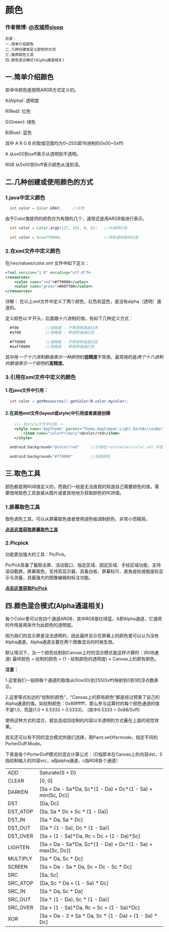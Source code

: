 # 颜色
### 作者微博: [@攻城师sloop](http://weibo.com/5459430586)
```
目录：
一.简单介绍颜色
二.几种创建或定义颜色的方式
三.推荐取色工具
四.颜色混合模式(Alpha通道相关)
```

## 一.简单介绍颜色
安卓中颜色是按照ARGB方式定义的。

A(Alpha): 透明度

R(Red): 红色

G(Green): 绿色

B(Blue):  蓝色

其中 A R G B 的取值范围均为0~255(即16进制的0x00~0xff)

A 从ox00到oxff表示从透明到不透明。

RGB 从0x00到0xff表示颜色从浅到深。

## 二.几种创建或使用颜色的方式
### 1.java中定义颜色
``` java
  int color = Color.GRAY;     //灰色
```
  由于Color类提供的颜色仅为有限的几个，通常还是用ARGB值进行表示。
``` java
  int color = Color.argb(127, 255, 0, 0);   //半透明红色
  
  int color = 0xaaff0000;                   //带有透明度的红色
```
### 2.在xml文件中定义颜色
在/res/values/color.xml 文件中如下定义：
``` xml
<?xml version="1.0" encoding="utf-8"?>
<resources>
    <color name="red">#ff0000</color>
    <color name="green">#00ff00</color>
</resources>
```
详解： 在以上xml文件中定义了两个颜色，红色和蓝色，是没有alpha（透明）通道的。

定义颜色以‘#’开头，后面跟十六进制的值，有如下几种定义方式：
``` java
  #f00            //低精度 - 不带透明通道红色
  #af00           //低精度 - 带透明通道红色
  
  #ff0000         //高精度 - 不带透明通道红色
  #aaff0000       //高精度 - 带透明通道红色
```
其中用<i>一个十六进制数值表示一种颜色</i>的<b>低精度</b>不常用，最常用的是<i>两个十六进制的数值表示一个颜色</i>的<b>高精度</b>。

### 3.引用在xml文件中定义的颜色
#### 1.在java文件中引用：
``` java
  int color = getResources().getColor(R.color.mycolor);
```
#### 2.在其他xml文件(layout或style)中引用或者直接创建
``` xml
    <!--在style文件中引用-->
    <style name="AppTheme" parent="Theme.AppCompat.Light.DarkActionBar">
        <item name="colorPrimary">@color/red</item>
    </style>
```
``` java
  android:background="@color/red"     //引用在/res/values/color.xml 中定义的颜色
  
  android:background="#ff0000"        //创建颜色
```

## 三.取色工具
颜色都是用RGB值定义的，而我们一般是无法直观的知道自己需要颜色的值，需要借用取色工具直接从图片或者其他地方获取颜色的RGB值。

### 1.屏幕取色工具
取色调色工具，可以从屏幕取色或者使用调色板调制颜色，非常小而精简。

<b>[点击这里获取屏幕取色工具](http://pan.baidu.com/s/1gdWkN0B)</b>

### 2.Picpick
功能更加强大的工具：PicPick。

PicPick具备了截取全屏、活动窗口、指定区域、固定区域、手绘区域功能，支持滚动截屏，屏幕取色，支持双显示器，具备白板、屏幕标尺、直角座标或极座标显示与测量，具备强大的图像编辑和标注功能。

<b>[点击这里获取PicPick](http://ngwin.com/picpick)</b>

## 四.颜色混合模式(Alpha通道相关)
每个Color里可以有四个通道ARGB，其中RGB是红绿蓝，A即Alpha通道，它通常的作用是用来作为此颜色的透明度。

因为我们的显示屏是没法透明的，因此最终显示在屏幕上的颜色里可以认为没有Alpha通道。Alpha通道主要在两个图像混合的时候生效。

默认情况下，当一个颜色绘制到Canvas上时的混合模式是这样计算的：(RGB通道) 最终颜色 = 绘制的颜色 + (1 - 绘制颜色的透明度) × Canvas上的原有颜色。

<b>注意：</b>

1.这里我们一般把每个通道的取值从0(ox00)到255(0xff)映射到0到1的浮点数表示。

2.这里等式右边的“绘制的颜色"、“Canvas上的原有颜色”都是经过预乘了自己的Alpha通道的值。如绘制颜色：0x88ffffff，那么参与运算时的每个颜色通道的值不是1.0，而是(1.0 * 0.5333 = 0.5333)。  (其中0.5333 = 0x88/0xff)

使用这种方式的混合，就会造成后绘制的内容以半透明的方式叠在上面的视觉效果。

其实还可以有不同的混合模式供我们选择，用Paint.setXfermode，指定不同的PorterDuff.Mode。

下表是各个PorterDuff模式的混合计算公式：（D指原本在Canvas上的内容dst，S指绘制输入的内容src，a指alpha通道，c指RGB各个通道）

<table class="confluenceTable">
<tbody>
<tr>
<td class="confluenceTd">ADD&nbsp;</td>
<td class="confluenceTd">Saturate(S + D) &nbsp;</td>
</tr>
<tr>
<td class="confluenceTd">CLEAR&nbsp;</td>
<td class="confluenceTd">[0, 0] &nbsp;</td>
</tr>
<tr>
<td class="confluenceTd">DARKEN&nbsp;</td>
<td class="confluenceTd">[Sa + Da - Sa*Da, Sc*(1 - Da) + Dc*(1 - Sa) + min(Sc, Dc)] &nbsp;</td>
</tr>
<tr>
<td class="confluenceTd">DST&nbsp;</td>
<td class="confluenceTd">[Da, Dc] &nbsp;</td>
</tr>
<tr>
<td class="confluenceTd">DST_ATOP&nbsp;</td>
<td class="confluenceTd">[Sa, Sa * Dc + Sc * (1 - Da)] &nbsp;</td>
</tr>
<tr>
<td class="confluenceTd">DST_IN&nbsp;</td>
<td class="confluenceTd">[Sa * Da, Sa * Dc] &nbsp;</td>
</tr>
<tr>
<td class="confluenceTd">DST_OUT&nbsp;</td>
<td class="confluenceTd">[Da * (1 - Sa), Dc * (1 - Sa)] &nbsp;</td>
</tr>
<tr>
<td class="confluenceTd">DST_OVER&nbsp;</td>
<td class="confluenceTd">[Sa + (1 - Sa)*Da, Rc = Dc + (1 - Da)*Sc] &nbsp;</td>
</tr>
<tr>
<td class="confluenceTd">LIGHTEN&nbsp;</td>
<td class="confluenceTd">[Sa + Da - Sa*Da, Sc*(1 - Da) + Dc*(1 - Sa) + max(Sc, Dc)] &nbsp;</td>
</tr>
<tr>
<td class="confluenceTd">MULTIPLY&nbsp;</td>
<td class="confluenceTd">[Sa * Da, Sc * Dc] &nbsp;</td>
</tr>
<tr>
<td class="confluenceTd">SCREEN&nbsp;</td>
<td class="confluenceTd">[Sa + Da - Sa * Da, Sc + Dc - Sc * Dc] &nbsp;</td>
</tr>
<tr>
<td class="confluenceTd">SRC&nbsp;</td>
<td class="confluenceTd">[Sa, Sc] &nbsp;</td>
</tr>
<tr>
<td class="confluenceTd">SRC_ATOP&nbsp;</td>
<td class="confluenceTd">[Da, Sc * Da + (1 - Sa) * Dc] &nbsp;</td>
</tr>
<tr>
<td class="confluenceTd">SRC_IN&nbsp;</td>
<td class="confluenceTd">[Sa * Da, Sc * Da] &nbsp;</td>
</tr>
<tr>
<td class="confluenceTd">SRC_OUT&nbsp;</td>
<td class="confluenceTd">[Sa * (1 - Da), Sc * (1 - Da)] &nbsp;</td>
</tr>
<tr>
<td class="confluenceTd">SRC_OVER&nbsp;</td>
<td class="confluenceTd">[Sa + (1 - Sa)*Da, Rc = Sc + (1 - Sa)*Dc] &nbsp;</td>
</tr>
<tr>
<td class="confluenceTd">XOR&nbsp;</td>
<td class="confluenceTd">[Sa + Da - 2 * Sa * Da, Sc * (1 - Da) + (1 - Sa) * Dc] &nbsp;</td>
</tr>
</tbody>
</table>

